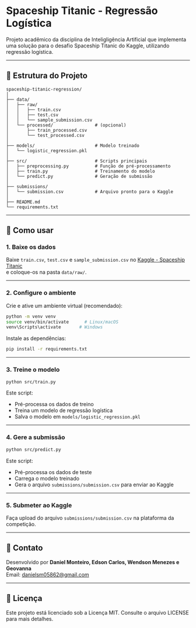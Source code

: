 # Spaceship Titanic - Regressão Logística

Projeto acadêmico da disciplina de Inteligligência Artificial que implementa uma solução para o desafio Spaceship Titanic do Kaggle, utilizando regressão logística.

---

## 📁 Estrutura do Projeto

```
spaceship-titanic-regression/
│
├── data/
│   ├── raw/
│   │   ├── train.csv
│   │   ├── test.csv
│   │   └── sample_submission.csv
│   └── processed/                # (opcional)
│       ├── train_processed.csv
│       └── test_processed.csv
│
├── models/                       # Modelo treinado
│   └── logistic_regression.pkl
│
├── src/                          # Scripts principais
│   ├── preprocessing.py          # Função de pré-processamento
│   ├── train.py                  # Treinamento do modelo
│   └── predict.py                # Geração de submissão
│
├── submissions/
│   └── submission.csv            # Arquivo pronto para o Kaggle
│
├── README.md
└── requirements.txt
```

---

## 🚀 Como usar

### 1. Baixe os dados

Baixe `train.csv`, `test.csv` e `sample_submission.csv` no [Kaggle - Spaceship Titanic](https://www.kaggle.com/competitions/spaceship-titanic/data)  
e coloque-os na pasta `data/raw/`.

---

### 2. Configure o ambiente

Crie e ative um ambiente virtual (recomendado):

```bash
python -m venv venv
source venv/bin/activate      # Linux/macOS
venv\Scripts\activate       # Windows
```

Instale as dependências:

```bash
pip install -r requirements.txt
```

---

### 3. Treine o modelo

```bash
python src/train.py
```

Este script:
- Pré-processa os dados de treino
- Treina um modelo de regressão logística
- Salva o modelo em `models/logistic_regression.pkl`

---

### 4. Gere a submissão

```bash
python src/predict.py
```

Este script:
- Pré-processa os dados de teste
- Carrega o modelo treinado
- Gera o arquivo `submissions/submission.csv` para enviar ao Kaggle

---

### 5. Submeter ao Kaggle

Faça upload do arquivo `submissions/submission.csv` na plataforma da competição.

---

## 📧 Contato

Desenvolvido por **Daniel Monteiro, Edson Carlos, Wendson Menezes e Geovanna**  
Email: danielsm05862@gmail.com

---

## 🪪 Licença

Este projeto está licenciado sob a Licença MIT. Consulte o arquivo LICENSE para mais detalhes.
